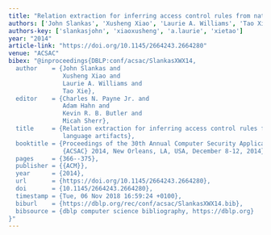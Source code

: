 ```yaml
---
title: "Relation extraction for inferring access control rules from natural language artifacts"
authors: ['John Slankas', 'Xusheng Xiao', 'Laurie A. Williams', 'Tao Xie 0001']
authors-key: ['slankasjohn', 'xiaoxusheng', 'a.laurie', 'xietao']
year: "2014"
article-link: "https://doi.org/10.1145/2664243.2664280"
venue: "ACSAC"
bibex: "@inproceedings{DBLP:conf/acsac/SlankasXWX14,
  author    = {John Slankas and
               Xusheng Xiao and
               Laurie A. Williams and
               Tao Xie},
  editor    = {Charles N. Payne Jr. and
               Adam Hahn and
               Kevin R. B. Butler and
               Micah Sherr},
  title     = {Relation extraction for inferring access control rules from natural
               language artifacts},
  booktitle = {Proceedings of the 30th Annual Computer Security Applications Conference,
               {ACSAC} 2014, New Orleans, LA, USA, December 8-12, 2014},
  pages     = {366--375},
  publisher = {{ACM}},
  year      = {2014},
  url       = {https://doi.org/10.1145/2664243.2664280},
  doi       = {10.1145/2664243.2664280},
  timestamp = {Tue, 06 Nov 2018 16:59:24 +0100},
  biburl    = {https://dblp.org/rec/conf/acsac/SlankasXWX14.bib},
  bibsource = {dblp computer science bibliography, https://dblp.org}
}"
---
```

